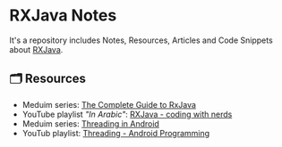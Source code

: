 # RXJava Notes
It's a repository includes Notes, Resources, Articles and Code Snippets about [RXJava](https://github.com/ReactiveX/RxJava).


## 🗂 Resources
- Meduim series: [The Complete Guide to RxJava](https://betterprogramming.pub/complete-guide-on-rxjava-d997235e4eec)
- YouTube playlist *"In Arabic"*: [RXJava - coding with nerds](https://www.youtube.com/playlist?list=PLXjbGq0ERjFq0KvT7clQoOxM5TTd03yji)
- Meduim series: [Threading in Android](https://betterprogramming.pub/threading-in-android-129b8688436a)
- YouTub playlist: [Threading - Android Programming](https://www.youtube.com/playlist?list=PLrnPJCHvNZuD52mtV8NvazNYIyIVPVZRa)

